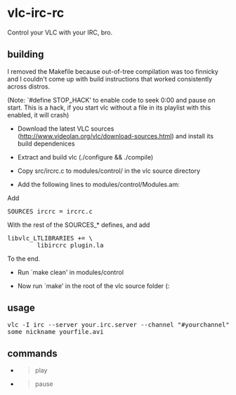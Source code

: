vlc-irc-rc
==========

Control your VLC with your IRC, bro.

building
--------

I removed the Makefile because out-of-tree compilation was too finnicky and
I couldn't come up with build instructions that worked consistently across
distros.

(Note: `#define STOP_HACK' to enable code to seek 0:00 and pause on start. 
This is a hack, if you start vlc without a file in its playlist with this enabled, it will crash)

* Download the latest VLC sources (http://www.videolan.org/vlc/download-sources.html) and install its build dependenices

* Extract and build vlc (./configure && ./compile)

* Copy src/ircrc.c to modules/control/ in the vlc source directory

* Add the following lines to modules/control/Modules.am:

Add

<pre>
SOURCES_ircrc = ircrc.c
</pre>

With the rest of the SOURCES_* defines, and add

<pre>
libvlc_LTLIBRARIES += \
        libircrc_plugin.la
</pre>

To the end.

* Run `make clean' in modules/control

* Now run `make' in the root of the vlc source folder (:

usage
-----

<pre>
vlc -I irc --server your.irc.server --channel "#yourchannel" --nick
some_nickname yourfile.avi
</pre>

commands
--------

* >play
* >pause
